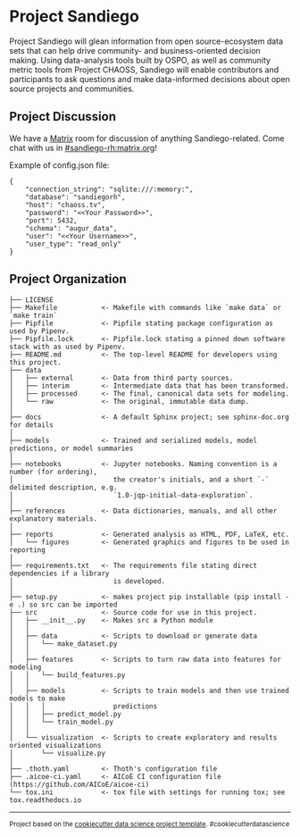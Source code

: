 Project Sandiego
==============================

Project Sandiego will glean information from open source-ecosystem data sets that can help drive community- and business-oriented decision making. Using data-analysis tools built by OSPO, as well as community metric tools from Project CHAOSS, Sandiego will enable contributors and participants to ask questions and make data-informed decisions about open source projects and communities.

Project Discussion
------------

We have a [Matrix](https://matrix.org) room for discussion of anything Sandiego-related. Come chat with us in [#sandiego-rh:matrix.org](https://matrix.to/#/!eSeeqXiNqjrlNaeAdQ:matrix.org)!

Example of config.json file:
```
{
    "connection_string": "sqlite:///:memory:",
    "database": "sandiegorh",
    "host": "chaoss.tv",
    "password": "<<Your Password>>",
    "port": 5432,
    "schema": "augur_data",
    "user": "<<Your Username>>",
    "user_type": "read_only"
}

```

Project Organization
------------

    ├── LICENSE
    ├── Makefile           <- Makefile with commands like `make data` or `make train`
    ├── Pipfile            <- Pipfile stating package configuration as used by Pipenv.
    ├── Pipfile.lock       <- Pipfile.lock stating a pinned down software stack with as used by Pipenv.
    ├── README.md          <- The top-level README for developers using this project.
    ├── data
    │   ├── external       <- Data from third party sources.
    │   ├── interim        <- Intermediate data that has been transformed.
    │   ├── processed      <- The final, canonical data sets for modeling.
    │   └── raw            <- The original, immutable data dump.
    │
    ├── docs               <- A default Sphinx project; see sphinx-doc.org for details
    │
    ├── models             <- Trained and serialized models, model predictions, or model summaries
    │
    ├── notebooks          <- Jupyter notebooks. Naming convention is a number (for ordering),
    │                         the creator's initials, and a short `-` delimited description, e.g.
    │                         `1.0-jqp-initial-data-exploration`.
    │
    ├── references         <- Data dictionaries, manuals, and all other explanatory materials.
    │
    ├── reports            <- Generated analysis as HTML, PDF, LaTeX, etc.
    │   └── figures        <- Generated graphics and figures to be used in reporting
    │
    ├── requirements.txt   <- The requirements file stating direct dependencies if a library
    │                         is developed.
    │
    ├── setup.py           <- makes project pip installable (pip install -e .) so src can be imported
    ├── src                <- Source code for use in this project.
    │   ├── __init__.py    <- Makes src a Python module
    │   │
    │   ├── data           <- Scripts to download or generate data
    │   │   └── make_dataset.py
    │   │
    │   ├── features       <- Scripts to turn raw data into features for modeling
    │   │   └── build_features.py
    │   │
    │   ├── models         <- Scripts to train models and then use trained models to make
    │   │   │                 predictions
    │   │   ├── predict_model.py
    │   │   └── train_model.py
    │   │
    │   └── visualization  <- Scripts to create exploratory and results oriented visualizations
    │       └── visualize.py
    │
    ├── .thoth.yaml        <- Thoth's configuration file
    ├── .aicoe-ci.yaml     <- AICoE CI configuration file (https://github.com/AICoE/aicoe-ci)
    └── tox.ini            <- tox file with settings for running tox; see tox.readthedocs.io


--------

<p><small>Project based on the <a target="_blank" href="https://drivendata.github.io/cookiecutter-data-science/">cookiecutter data science project template</a>. #cookiecutterdatascience</small></p>
